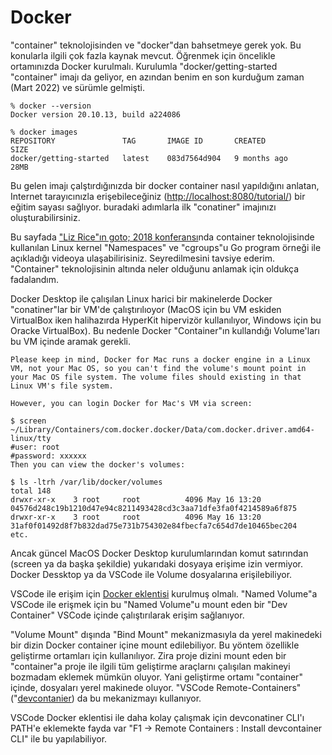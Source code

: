 # Docker

"container" teknolojisinden ve "docker"dan bahsetmeye gerek yok. Bu konularla ilgili çok fazla kaynak mevcut. Öğrenmek için öncelikle ortamınızda Docker kurulmalı. Kurulumla "docker/getting-started "container" imajı da geliyor, en azından benim en son kurduğum zaman (Mart 2022) ve sürümle gelmişti.

```text
% docker --version
Docker version 20.10.13, build a224086
```

```text
% docker images
REPOSITORY               TAG       IMAGE ID       CREATED          SIZE
docker/getting-started   latest    083d7564d904   9 months ago     28MB
```

Bu gelen imajı çalştırdığınızda bir docker container nasıl yapıldığını anlatan, Internet tarayıcınızla erişebileceğiniz (<http://localhost:8080/tutorial/>) bir eğitim sayası sağlıyor. buradaki adımlarla ilk "conatiner" imajınızı oluşturabilirsiniz.

Bu sayfada ["Liz Rice"ın goto; 2018 konferansı](https://youtu.be/8fi7uSYlOdc)nda container teknolojisinde kullanılan Linux kernel "Namespaces" ve "cgroups"u Go program örneği ile açıkladığı videoya ulaşabilirisiniz. Seyredilmesini tavsiye ederim. "Container" teknolojisinin altında neler olduğunu anlamak için oldukça fadalandım.

Docker Desktop ile çalışılan Linux harici bir makinelerde Docker "conatiner"lar bir VM'de çalıştırılıoyor (MacOS için bu VM eskiden VirtualBox iken halihazırda HyperKit hipervizör kullanılıyor, Windows için bu Oracke VirtualBox). Bu nedenle Docker "Container"ın kullandığı Volume'ları bu VM içinde aramak gerekli.

```text
Please keep in mind, Docker for Mac runs a docker engine in a Linux VM, not your Mac OS, so you can't find the volume's mount point in your Mac OS file system. The volume files should existing in that Linux VM's file system.

However, you can login Docker for Mac's VM via screen:

$ screen ~/Library/Containers/com.docker.docker/Data/com.docker.driver.amd64-linux/tty  
#user: root
#password: xxxxxx
Then you can view the docker's volumes:

$ ls -ltrh /var/lib/docker/volumes
total 148
drwxr-xr-x    3 root     root          4096 May 16 13:20 04576d248c19b1210d47e94c8211493428cd3c3aa71dfe3fa0f4214589a6f875
drwxr-xr-x    3 root     root          4096 May 16 13:20 31af0f01492d8f7b832dad75e731b754302e84fbecfa7c654d7de10465bec204
etc.
```

Ancak güncel MacOS Docker Desktop kurulumlarından komut satırından (screen ya da başka şekildie) yukarıdaki dosyaya erişime izin vermiyor. Docker Dessktop ya da VSCode ile Volume dosyalarına erişilebiliyor.

VSCode ile erişim için [Docker eklentisi](https://marketplace.visualstudio.com/items?itemName=ms-azuretools.vscode-docker) kurulmuş olmalı. "Named Volume"a VSCode ile erişmek için bu "Named Volume"u mount eden bir "Dev Container" VSCode içinde çalıştırılarak erişim sağlanıyor.

"Volume Mount" dışında "Bind Mount" mekanizmasıyla da yerel makinedeki bir dizin Docker container içine mount edilebiliyor. Bu yöntem özellikle geliştirme ortamları için kullanılıyor. Zira proje dizini mount eden bir "container"a proje ile ilgili tüm geliştirme araçlarnı çalışılan makineyi bozmadam eklemek mümkün oluyor. Yani geliştirme ortamı "container" içinde, dosyaları yerel makinede oluyor. "VSCode Remote-Containers" ("[devcontanier](https://code.visualstudio.com/docs/remote/create-dev-container)) da bu mekanizmayı kullanıyor.

VSCode Docker eklentisi ile daha kolay çalışmak için devconatiner CLI'ı PATH'e eklemekte fayda var "F1 -> Remote Containers : Install devcontainer CLI" ile bu yapılabiliyor.
